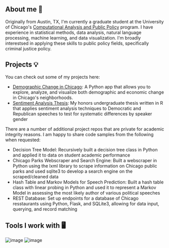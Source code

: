 ## About me 👋

Originally from Austin, TX, I'm currently a graduate student at the University of Chicago's [Computational Analysis and Public Policy](https://capp.uchicago.edu/) program. I have experience in statistical methods, data analysis, natural language processing, machine learning, and data visualization. I'm broadly interestsed in applying these skills to public policy fields, specifically criminal justice policy. 

## Projects 💡

You can check out some of my projects here:
- [Demographic Change in Chicago](https://github.com/dorottyaf/Superteam-Group-Project): A Python app that allows you to explore, analyze, and visualize both demographic and economic change in Chicago's neighborhoods.
- [Sentiment Analysis Thesis](https://repositories.lib.utexas.edu/server/api/core/bitstreams/47b049e7-6c68-4871-9e6d-2abdff1c52b7/content): My honors undergraduate thesis written in R that applies sentiment analysis techniques to Democratic and Republican speeches to test for systematic differences by speaker gender

There are a number of additional project repos that are private for academic integrity reasons. I am happy to share code samples from the following when requested:
- Decision Tree Model: Recursively built a decision tree class in Python and applied it to data on student academic performance
- Chicago Parks Webscraper and Search Engine: Built a webscraper in Python using the lxml library to scrape information on Chicago public parks and used sqlite3 to develop a search engine on the scraped/cleaned data
- Hash Table and Markov Models for Speech Prediction: Built a hash table class with linear probing in Python and used it to represent a Markov Model in assessing the most likely author of various political speeches
- REST Database: Set up endpoints for a database of Chicago resstaurants using Python, Flask, and SQLite3, allowing for data input, querying, and record matching

## Tools I work with 🖥️
![image](https://github.com/enatt/enatt/assets/85758441/1fc2a8fc-b40c-478f-a3d9-bea060f5532c)
![image](https://github.com/enatt/enatt/assets/85758441/8ebd1a44-56eb-450a-b255-41517e24644d)
